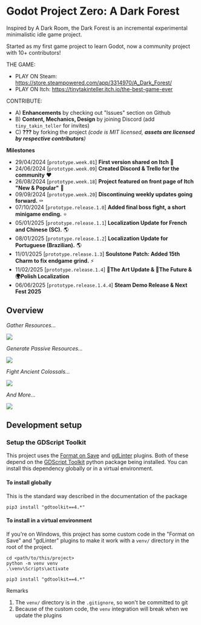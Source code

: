 # Godot Project Zero: A Dark Forest

Inspired by A Dark Room, the Dark Forest is an incremental experimental minimalistic idle game project.

Started as my first game project to learn Godot, now a community project with 10+ contributors!

THE GAME:
- PLAY ON Steam: https://store.steampowered.com/app/3314970/A_Dark_Forest/
- PLAY ON Itch: https://tinytakinteller.itch.io/the-best-game-ever

CONTRIBUTE:
- A) **Enhancements** by checking out "Issues" section on Github
- B) **Content, Mechanics, Design** by joining Discord (add `tiny_takin_teller` for invites)
- C) **???** by forking the project *(code is MIT licensed, **assets are licensed by respective contributors**)*

**Milestones**
- 29/04/2024 [`prototype.week.01`] **First version shared on Itch** 👀
- 24/06/2024 [`prototype.week.09`] **Created Discord & Trello for the community** ❤️
- 26/08/2024 [`prototype.week.18`] **Project featured on front page of Itch "New & Popular"** 🚀
- 09/09/2024 [`prototype.week.20`] **Discontinuing weekly updates going forward.** ⚰️
- 07/10/2024 [`prototype.release.1.0`] **Added final boss fight, a short minigame ending.** ⭐
- 05/01/2025 [`prototype.release.1.1`] **Localization Update for French and Chinese (SC).** 🌎
- 08/01/2025 [`prototype.release.1.2`] **Localization Update for Portuguese (Brazilian).** 🌎
- 11/01/2025 [`prototype.release.1.3`] **Soulstone Patch: Added 15th Charm to fix endgame grind.** ⚡
- 11/02/2025 [`prototype.release.1.4`] **🎨The Art Update & 🔮The Future & 🌍Polish Localization**
- 06/06/2025 [`prototype.release.1.4.4`] **Steam Demo Release & Next Fest 2025**



## Overview

*Gather Resources...*

![](https://github.com/TinyTakinTeller/GodotProjectZero/blob/master/.github/docs/sc14_1.png)

*Generate Passive Resources...*

![](https://github.com/TinyTakinTeller/GodotProjectZero/blob/master/.github/docs/sc14_2.png)

*Fight Ancient Colossals...*

![](https://github.com/TinyTakinTeller/GodotProjectZero/blob/master/.github/docs/sc14_3.png)

*And More...*

![](https://github.com/TinyTakinTeller/GodotProjectZero/blob/master/.github/docs/sc14_4.png)



## Development setup

### Setup the GDScript Toolkit
This project uses the [Format on Save](https://github.com/ryan-haskell/gdformat-on-save) and [gdLinter](https://github.com/el-falso/gdlinter) plugins.
Both of these depend on the [GDScript Toolkit](https://github.com/Scony/godot-gdscript-toolkit) python package being installed.
You can install this dependency globally or in a virtual environment.

#### To install globally
This is the standard way described in the documentation of the package
```
pip3 install "gdtoolkit==4.*"
```

#### To install in a virtual environment
If you're on Windows, this project has some custom code in the "Format on Save" and "gdLinter" plugins to make it work with a `venv/` directory in the root of the project.
```
cd <path/to/this/project>
python -m venv venv
.\venv\Scripts\activate

pip3 install "gdtoolkit==4.*"
```
Remarks 
1. The `venv/` directory is in the `.gitignore`, so won't be committed to git
2. Because of the custom code, the `venv` integration will break when we update the plugins

